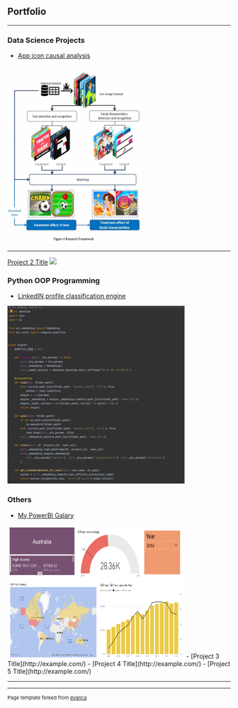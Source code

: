 ## Portfolio

---

### Data Science Projects

- [App icon causal analysis](https://dragonlee97.github.io/App-icon/)
<img src="images/roadmap.png?raw=true" width="300" height="400">

---
[Project 2 Title](/pdf/sample_presentation.pdf)
<img src="images/dummy_thumbnail.jpg?raw=true"/>


### Python OOP Programming
- [LinkedIN profile classification engine](/pdf/linkedin_project.pdf)
<img src="images/OOP.png?raw=true" width="400" height="400">


### Others
- [My PowerBI Galary](https://app.powerbi.com/view?r=eyJrIjoiZjhhNmUwYjctZGFlMi00ZGM4LWFlODItNzhhNDBiYTdlYmM1IiwidCI6ImViNWZjMGY0LTIxNjEtNDBkOC04NDkyLTUxNTk0MjQ0OTc5MyIsImMiOjEwfQ%3D%3D)
<img src="images/powerbi.png?raw=true" width="400" height="300">
- [Project 3 Title](http://example.com/)
- [Project 4 Title](http://example.com/)
- [Project 5 Title](http://example.com/)

---




---
<p style="font-size:11px">Page template forked from <a href="https://github.com/evanca/quick-portfolio">evanca</a></p>
<!-- Remove above link if you don't want to attibute -->
